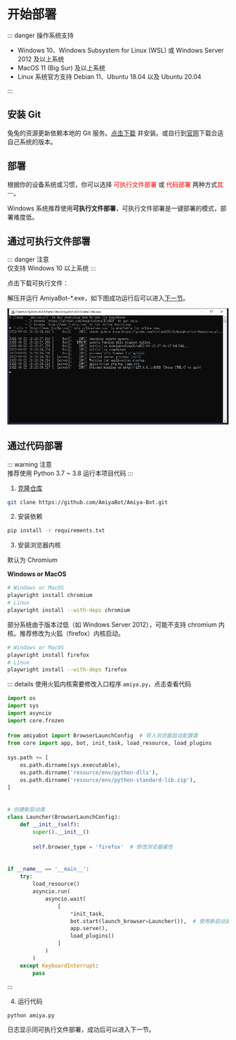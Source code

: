<script setup>
import download from '../../components/download.vue'
</script>

# 开始部署

::: danger 操作系统支持<br>

- Windows 10、Windows Subsystem for Linux (WSL) 或 Windows Server 2012 及以上系统
- MacOS 11 (Big Sur) 及以上系统
- Linux 系统官方支持 Debian 11、Ubuntu 18.04 以及 Ubuntu 20.04

:::

## 安装 Git

兔兔的资源更新依赖本地的 Git
服务。[点击下载](https://objects.githubusercontent.com/github-production-release-asset-2e65be/23216272/2c9b0433-013d-483f-8c1c-256e88ec86f3?X-Amz-Algorithm=AWS4-HMAC-SHA256&X-Amz-Credential=AKIAIWNJYAX4CSVEH53A%2F20220922%2Fus-east-1%2Fs3%2Faws4_request&X-Amz-Date=20220922T110228Z&X-Amz-Expires=300&X-Amz-Signature=366b23a99d9d870adc84fcfa3b7bbbebdff6484446b49a76922930f32a603102&X-Amz-SignedHeaders=host&actor_id=34387011&key_id=0&repo_id=23216272&response-content-disposition=attachment%3B%20filename%3DGit-2.37.3-64-bit.exe&response-content-type=application%2Foctet-stream)
并安装。或自行到[官网](http://gitforwindows.org/)下载合适自己系统的版本。

## 部署

根据你的设备系统或习惯，你可以选择 <span style="color: red">可执行文件部署</span> 或 <span style="color: red">
代码部署</span> 两种方式<span style="color: red">其一</span>。

Windows 系统推荐使用**可执行文件部署**，可执行文件部署是一键部署的模式，部署难度低。

## 通过可执行文件部署

::: danger 注意<br>
仅支持 Windows 10 以上系统
:::

点击下载可执行文件：
<download version="master" text="正式版" />
<download version="dev" text="测试版" />

解压并运行 AmiyaBot-*.exe，如下图成功运行后可以进入[下一节](/guide/deploy/console/)。

![img.png](../../assets/deploy/running.png)

## 通过代码部署

::: warning 注意<br>
推荐使用 Python 3.7 ~ 3.8 运行本项目代码
:::

1. [克隆仓库](https://github.com/AmiyaBot/Amiya-Bot)

```bash
git clone https://github.com/AmiyaBot/Amiya-Bot.git
```

2. 安装依赖

```bash
pip install -r requirements.txt
```

3. 安装浏览器内核

默认为 Chromium

**Windows or MacOS**

```bash
# Windows or MacOS
playwright install chromium
# Linux
playwright install --with-deps chromium
```

部分系统由于版本过低（如 Windows Server 2012），可能不支持 chromium 内核。推荐修改为火狐（firefox）内核启动。

```bash
# Windows or MacOS
playwright install firefox
# Linux
playwright install --with-deps firefox
```

::: details 使用火狐内核需要修改入口程序 `amiya.py`，点击查看代码

```python {6,16,21,31}
import os
import sys
import asyncio
import core.frozen

from amiyabot import BrowserLaunchConfig  # 导入浏览器启动配置类
from core import app, bot, init_task, load_resource, load_plugins

sys.path += [
    os.path.dirname(sys.executable),
    os.path.dirname('resource/env/python-dlls'),
    os.path.dirname('resource/env/python-standard-lib.zip'),
]


# 创建新启动类
class Launcher(BrowserLaunchConfig):
    def __init__(self):
        super().__init__()

        self.browser_type = 'firefox'  # 修改浏览器属性


if __name__ == '__main__':
    try:
        load_resource()
        asyncio.run(
            asyncio.wait(
                [
                    *init_task,
                    bot.start(launch_browser=Launcher()),  # 使用新启动类启动浏览器
                    app.serve(),
                    load_plugins()
                ]
            )
        )
    except KeyboardInterrupt:
        pass
```

:::

4. 运行代码

```bash
python amiya.py
```

日志显示同可执行文件部署，成功后可以进入下一节。
